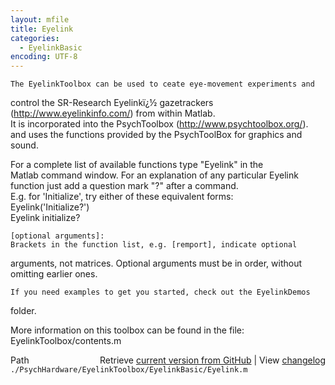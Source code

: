 ```yaml
---
layout: mfile
title: Eyelink
categories:
  - EyelinkBasic
encoding: UTF-8
---
```



    The EyelinkToolbox can be used to ceate eye-movement experiments and  
   control the SR-Research Eyelinkï¿½ gazetrackers  
   (http://www.eyelinkinfo.com/) from within Matlab.  
   It is incorporated into the PsychToolbox (http://www.psychtoolbox.org/).  
   and uses the functions provided by the PsychToolBox for graphics and sound.  

   For a complete list of available functions type "Eyelink" in the  
   Matlab command window. For an explanation of any particular Eyelink  
   function just add a question mark "?" after a command.  
    E.g. for 'Initialize', try either of these equivalent forms:  
        Eyelink('Initialize?')  
        Eyelink initialize?  

    [optional arguments]:  
    Brackets in the function list, e.g. [remport], indicate optional  
   arguments, not matrices. Optional arguments must be in order, without  
   omitting earlier ones.  

    If you need examples to get you started, check out the EyelinkDemos  
   folder.  

   More information on this toolbox can be found in the file:  
   EyelinkToolbox/contents.m  



<div class="code_header" style="text-align:right;">
  <span style="float:left;">Path&nbsp;&nbsp;</span> <span class="counter">Retrieve <a href=
  "https://raw.github.com/Psychtoolbox-3/Psychtoolbox-3/beta/./PsychHardware/EyelinkToolbox/EyelinkBasic/Eyelink.m">current version from GitHub</a> | View <a href=
  "https://github.com/Psychtoolbox-3/Psychtoolbox-3/commits/beta/./PsychHardware/EyelinkToolbox/EyelinkBasic/Eyelink.m">changelog</a></span>
</div>
<div class="code">
  <code>./PsychHardware/EyelinkToolbox/EyelinkBasic/Eyelink.m</code>
</div>
